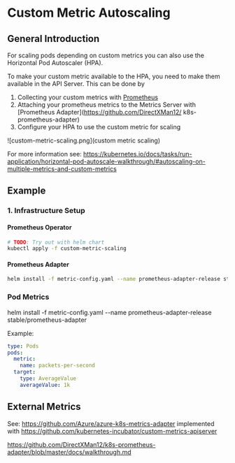 # Custom Metric Autoscaling

## General Introduction

For scaling pods depending on custom metrics you can also use the Horizontal Pod Autoscaler (HPA).

To make your custom metric available to the HPA, you need to make them available in the API Server.
This can be done by

1. Collecting your custom metrics with [Prometheus](https://prometheus.io/)
2. Attaching your prometheus metrics to the Metrics Server with [Prometheus Adapter](https://github.com/DirectXMan12/
k8s-prometheus-adapter)
3. Configure your HPA to use the custom metric for scaling

![custom-metric-scaling.png](custom metric scaling)

For more information see: https://kubernetes.io/docs/tasks/run-application/horizontal-pod-autoscale-walkthrough/#autoscaling-on-multiple-metrics-and-custom-metrics

## Example

### 1. Infrastructure Setup

#### Prometheus Operator

```bash
# TODO: Try out with helm chart
kubectl apply -f custom-metric-scaling
```

#### Prometheus Adapter

```bash
helm install -f metric-config.yaml --name prometheus-adapter-release stable/prometheus-adapter
```

### Pod Metrics

helm install -f metric-config.yaml --name prometheus-adapter-release stable/prometheus-adapter

Example:

```yaml
type: Pods
pods:
  metric:
    name: packets-per-second
  target:
    type: AverageValue
    averageValue: 1k
```

## External Metrics
See: https://github.com/Azure/azure-k8s-metrics-adapter implemented with https://github.com/kubernetes-incubator/custom-metrics-apiserver

https://github.com/DirectXMan12/k8s-prometheus-adapter/blob/master/docs/walkthrough.md